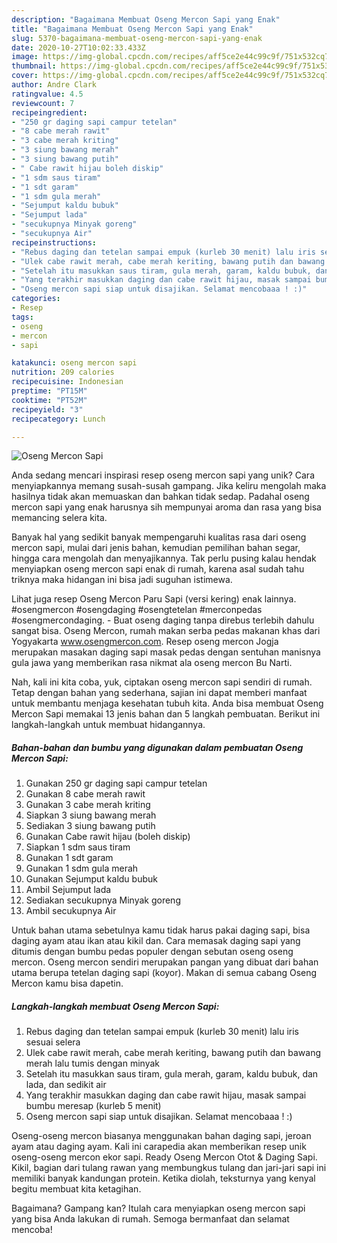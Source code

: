 ```yaml
---
description: "Bagaimana Membuat Oseng Mercon Sapi yang Enak"
title: "Bagaimana Membuat Oseng Mercon Sapi yang Enak"
slug: 5370-bagaimana-membuat-oseng-mercon-sapi-yang-enak
date: 2020-10-27T10:02:33.433Z
image: https://img-global.cpcdn.com/recipes/aff5ce2e44c99c9f/751x532cq70/oseng-mercon-sapi-foto-resep-utama.jpg
thumbnail: https://img-global.cpcdn.com/recipes/aff5ce2e44c99c9f/751x532cq70/oseng-mercon-sapi-foto-resep-utama.jpg
cover: https://img-global.cpcdn.com/recipes/aff5ce2e44c99c9f/751x532cq70/oseng-mercon-sapi-foto-resep-utama.jpg
author: Andre Clark
ratingvalue: 4.5
reviewcount: 7
recipeingredient:
- "250 gr daging sapi campur tetelan"
- "8 cabe merah rawit"
- "3 cabe merah kriting"
- "3 siung bawang merah"
- "3 siung bawang putih"
- " Cabe rawit hijau boleh diskip"
- "1 sdm saus tiram"
- "1 sdt garam"
- "1 sdm gula merah"
- "Sejumput kaldu bubuk"
- "Sejumput lada"
- "secukupnya Minyak goreng"
- "secukupnya Air"
recipeinstructions:
- "Rebus daging dan tetelan sampai empuk (kurleb 30 menit) lalu iris sesuai selera"
- "Ulek cabe rawit merah, cabe merah keriting, bawang putih dan bawang merah lalu tumis dengan minyak"
- "Setelah itu masukkan saus tiram, gula merah, garam, kaldu bubuk, dan lada, dan sedikit air"
- "Yang terakhir masukkan daging dan cabe rawit hijau, masak sampai bumbu meresap (kurleb 5 menit)"
- "Oseng mercon sapi siap untuk disajikan. Selamat mencobaaa ! :)"
categories:
- Resep
tags:
- oseng
- mercon
- sapi

katakunci: oseng mercon sapi 
nutrition: 209 calories
recipecuisine: Indonesian
preptime: "PT15M"
cooktime: "PT52M"
recipeyield: "3"
recipecategory: Lunch

---
```



![Oseng Mercon Sapi](https://img-global.cpcdn.com/recipes/aff5ce2e44c99c9f/751x532cq70/oseng-mercon-sapi-foto-resep-utama.jpg)

Anda sedang mencari inspirasi resep oseng mercon sapi yang unik? Cara menyiapkannya memang susah-susah gampang. Jika keliru mengolah maka hasilnya tidak akan memuaskan dan bahkan tidak sedap. Padahal oseng mercon sapi yang enak harusnya sih mempunyai aroma dan rasa yang bisa memancing selera kita.

Banyak hal yang sedikit banyak mempengaruhi kualitas rasa dari oseng mercon sapi, mulai dari jenis bahan, kemudian pemilihan bahan segar, hingga cara mengolah dan menyajikannya. Tak perlu pusing kalau hendak menyiapkan oseng mercon sapi enak di rumah, karena asal sudah tahu triknya maka hidangan ini bisa jadi suguhan istimewa.

Lihat juga resep Oseng Mercon Paru Sapi (versi kering) enak lainnya. #osengmercon #osengdaging #osengtetelan #merconpedas #osengmercondaging. - Buat oseng daging tanpa direbus terlebih dahulu sangat bisa. Oseng Mercon, rumah makan serba pedas makanan khas dari Yogyakarta www.osengmercon.com. Resep oseng mercon Jogja merupakan masakan daging sapi masak pedas dengan sentuhan manisnya gula jawa yang memberikan rasa nikmat ala oseng mercon Bu Narti.


Nah, kali ini kita coba, yuk, ciptakan oseng mercon sapi sendiri di rumah. Tetap dengan bahan yang sederhana, sajian ini dapat memberi manfaat untuk membantu menjaga kesehatan tubuh kita. Anda bisa membuat Oseng Mercon Sapi memakai 13 jenis bahan dan 5 langkah pembuatan. Berikut ini langkah-langkah untuk membuat hidangannya.

<!--inarticleads1-->

##### Bahan-bahan dan bumbu yang digunakan dalam pembuatan Oseng Mercon Sapi:

1. Gunakan 250 gr daging sapi campur tetelan
1. Gunakan 8 cabe merah rawit
1. Gunakan 3 cabe merah kriting
1. Siapkan 3 siung bawang merah
1. Sediakan 3 siung bawang putih
1. Gunakan  Cabe rawit hijau (boleh diskip)
1. Siapkan 1 sdm saus tiram
1. Gunakan 1 sdt garam
1. Gunakan 1 sdm gula merah
1. Gunakan Sejumput kaldu bubuk
1. Ambil Sejumput lada
1. Sediakan secukupnya Minyak goreng
1. Ambil secukupnya Air


Untuk bahan utama sebetulnya kamu tidak harus pakai daging sapi, bisa daging ayam atau ikan atau kikil dan. Cara memasak daging sapi yang ditumis dengan bumbu pedas populer dengan sebutan oseng oseng mercon. Oseng mercon sendiri merupakan pangan yang dibuat dari bahan utama berupa tetelan daging sapi (koyor). Makan di semua cabang Oseng Mercon kamu bisa dapetin. 

<!--inarticleads2-->

##### Langkah-langkah membuat Oseng Mercon Sapi:

1. Rebus daging dan tetelan sampai empuk (kurleb 30 menit) lalu iris sesuai selera
1. Ulek cabe rawit merah, cabe merah keriting, bawang putih dan bawang merah lalu tumis dengan minyak
1. Setelah itu masukkan saus tiram, gula merah, garam, kaldu bubuk, dan lada, dan sedikit air
1. Yang terakhir masukkan daging dan cabe rawit hijau, masak sampai bumbu meresap (kurleb 5 menit)
1. Oseng mercon sapi siap untuk disajikan. Selamat mencobaaa ! :)


Oseng-oseng mercon biasanya menggunakan bahan daging sapi, jeroan ayam atau daging ayam. Kali ini carapedia akan memberikan resep unik oseng-oseng mercon ekor sapi. Ready Oseng Mercon Otot &amp; Daging Sapi. Kikil, bagian dari tulang rawan yang membungkus tulang dan jari-jari sapi ini memiliki banyak kandungan protein. Ketika diolah, teksturnya yang kenyal begitu membuat kita ketagihan. 

Bagaimana? Gampang kan? Itulah cara menyiapkan oseng mercon sapi yang bisa Anda lakukan di rumah. Semoga bermanfaat dan selamat mencoba!
